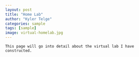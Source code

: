 ```yaml
---
layout: post
title: "Home Lab"
author: "Kyler Telge"
categories: sample
tags: [sample]
image: virtual-homelab.jpg
---
```


    This page will go into detail about the virtual lab I have constructed.